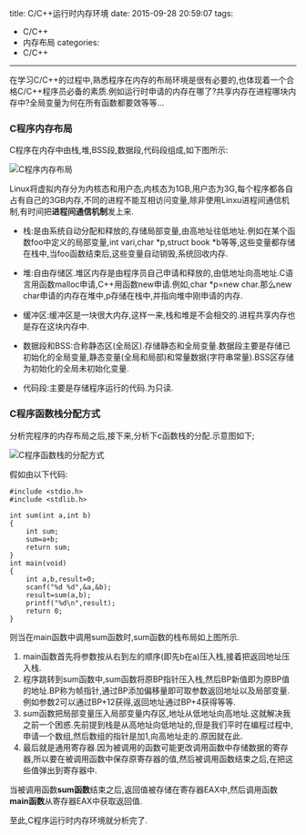 title: C/C++运行时内存环境
date: 2015-09-28 20:59:07
tags:
- C/C++
- 内存布局
categories:
- C/C++


---

在学习C/C++的过程中,熟悉程序在内存的布局环境是很有必要的,也体现着一个合格C/C++程序员必备的素质.例如运行时申请的内存在哪了?共享内存在进程哪块内存中?全局变量为何在所有函数都要效等等...

<!--more-->

### C程序内存布局
 

C程序在内存中由栈,堆,BSS段,数据段,代码段组成,如下图所示:

![C程序内存布局](http://7xjnip.com1.z0.glb.clouddn.com/C内存布局.jpg "")

Linux将虚拟内存分为内核态和用户态,内核态为1GB,用户态为3G,每个程序都各自占有自己的3GB内存,不同的进程不能互相访问变量,除非使用Linxu进程间通信机制,有时间把**进程间通信机制**发上来.

+ 栈:是由系统自动分配和释放的,存储局部变量,由高地址往低地址.例如在某个函数foo中定义的局部变量,int vari,char *p,struct book *b等等,这些变量都存储在栈中,当foo函数结束后,这些变量自动销毁,系统回收内存.

+ 堆:自由存储区.堆区内存是由程序员自己申请和释放的,由低地址向高地址.C语言用函数malloc申请,C++用函数new申请.例如,char *p=new char.那么new char申请的内存在堆中,p存储在栈中,并指向堆中刚申请的内存.

+ 缓冲区:缓冲区是一块很大内存,这样一来,栈和堆是不会相交的.进程共享内存也是存在这块内存中.

+ 数据段和BSS:合称静态区(全局区).存储静态和全局变量.数据段主要是存储已初始化的全局变量,静态变量(全局和局部)和常量数据(字符串常量).BSS区存储为初始化的全局未初始化变量.

+ 代码段:主要是存储程序运行的代码.为只读.

### C程序函数栈分配方式

分析完程序的内存布局之后,接下来,分析下c函数栈的分配.示意图如下;

![C程序函数栈的分配方式](http://7xjnip.com1.z0.glb.clouddn.com/C运行环境.jpg "")

假如由以下代码:
``` 
#include <stdio.h>
#include <stdlib.h>
  
int sum(int a,int b)
{
	int sum;
	sum=a+b;
	return sum;
}
int main(void)
{
	int a,b,result=0;
	scanf("%d %d",&a,&b);
	result=sum(a,b);
	printf("%d\n",result);
	return 0;
}
```

则当在main函数中调用sum函数时,sum函数的栈布局如上图所示.
1. main函数首先将参数按从右到左的顺序(即先b在a)压入栈,接着把返回地址压入栈.
2. 程序跳转到sum函数中,sum函数将原BP指针压入栈,然后BP新值即为原BP值的地址.BP称为帧指针,通过BP添加偏移量即可取参数返回地址以及局部变量.例如参数2可以通过BP+12获得,返回地址通过BP+4获得等等.
3. sum函数把局部变量压入局部变量内存区,地址从低地址向高地址.这就解决我之前一个困惑.先前提到栈是从高地址向低地址的,但是我们平时在编程过程中,申请一个数组,然后数组的指针是加1,向高地址走的.原因就在此.
4. 最后就是通用寄存器.因为被调用的函数可能更改调用函数中存储数据的寄存器,所以要在被调用函数中保存原寄存器的值,然后被调用函数结束之后,在把这些值弹出到寄存器中.

当被调用函数**sum函数**结束之后,返回值被存储在寄存器EAX中,然后调用函数**main函数**从寄存器EAX中获取返回值.

至此,C程序运行时内存环境就分析完了.
